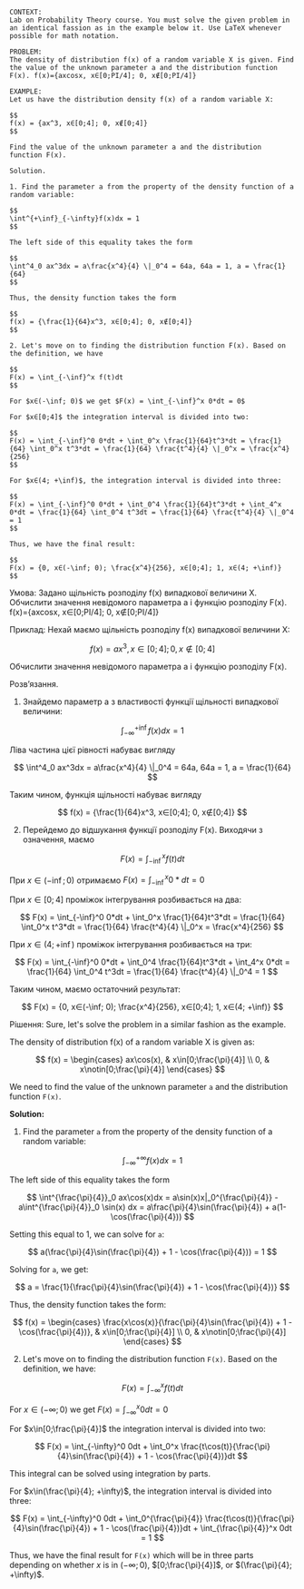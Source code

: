 ```
CONTEXT:
Lab on Probability Theory course. You must solve the given problem in an identical fassion as in the example below it. Use LaTeX whenever possible for math notation.

PROBLEM:
The density of distribution f(x) of a random variable X is given. Find the value of the unknown parameter a and the distribution function F(x). f(x)={axcosx, x∈[0;PI/4]; 0, x∉[0;PI/4]}

EXAMPLE:
Let us have the distribution density f(x) of a random variable X:

$$
f(x) = {ax^3, x∈[0;4]; 0, x∉[0;4]}
$$

Find the value of the unknown parameter a and the distribution function F(x).

Solution.

1. Find the parameter a from the property of the density function of a random variable:

$$
\int^{+\inf}_{-\infty}f(x)dx = 1
$$

The left side of this equality takes the form

$$
\int^4_0 ax^3dx = a\frac{x^4}{4} \|_0^4 = 64a, 64a = 1, a = \frac{1}{64}
$$

Thus, the density function takes the form

$$
f(x) = {\frac{1}{64}x^3, x∈[0;4]; 0, x∉[0;4]}
$$

2. Let's move on to finding the distribution function F(x). Based on the definition, we have

$$
F(x) = \int_{-\inf}^x f(t)dt
$$

For $x∈(-\inf; 0)$ we get $F(x) = \int_{-\inf}^x 0*dt = 0$

For $x∈[0;4]$ the integration interval is divided into two:

$$
F(x) = \int_{-\inf}^0 0*dt + \int_0^x \frac{1}{64}t^3*dt = \frac{1}{64} \int_0^x t^3*dt = \frac{1}{64} \frac{t^4}{4} \|_0^x = \frac{x^4}{256}
$$

For $x∈(4; +\inf)$, the integration interval is divided into three:

$$
F(x) = \int_{-\inf}^0 0*dt + \int_0^4 \frac{1}{64}t^3*dt + \int_4^x 0*dt = \frac{1}{64} \int_0^4 t^3dt = \frac{1}{64} \frac{t^4}{4} \|_0^4 = 1
$$

Thus, we have the final result:

$$
F(x) = {0, x∈(-\inf; 0); \frac{x^4}{256}, x∈[0;4]; 1, x∈(4; +\inf)}
$$
```

Умова:
Задано щільність розподілу f(x) випадкової величини Х. Обчислити значення невідомого параметра a і функцію розподілу F(x). f(x)={axcosx, x∈[0;PI/4]; 0, x∉[0;PI/4]}

Приклад:
Нехай маємо щільність розподілу f(x) випадкової величини Х:

$$
f(x) = {ax^3, x∈[0;4]; 0, x∉[0;4]}
$$

Обчислити значення невідомого параметра a і функцію розподілу F(x).

Розв’язання.

1. Знайдемо параметр a з властивості функції щільності випадкової величини:

$$
\int^{+\inf}_{-\infty}f(x)dx = 1
$$

Ліва частина цієї рівності набуває вигляду

$$
\int^4_0 ax^3dx = a\frac{x^4}{4} \|_0^4 = 64a, 64a = 1, a = \frac{1}{64}
$$

Таким чином, функція щільності набуває вигляду

$$
f(x) = {\frac{1}{64}x^3, x∈[0;4]; 0, x∉[0;4]}
$$

2. Перейдемо до відшукання функції розподілу F(x). Виходячи з означення, маємо

$$
F(x) = \int_{-\inf}^x f(t)dt
$$

При $x∈(-\inf; 0)$ отримаємо $F(x) = \int_{-\inf}^x 0*dt = 0$

При $x∈[0;4]$ проміжок інтегрування розбивається на два:

$$
F(x) = \int_{-\inf}^0 0*dt + \int_0^x \frac{1}{64}t^3*dt = \frac{1}{64} \int_0^x t^3*dt = \frac{1}{64} \frac{t^4}{4} \|_0^x = \frac{x^4}{256}
$$

При $x∈(4; +\inf)$ проміжок інтегрування розбивається на три:

$$
F(x) = \int_{-\inf}^0 0*dt + \int_0^4 \frac{1}{64}t^3*dt + \int_4^x 0*dt = \frac{1}{64} \int_0^4 t^3dt = \frac{1}{64} \frac{t^4}{4} \|_0^4 = 1
$$

Таким чином, маємо остаточний результат:

$$
F(x) = {0, x∈(-\inf; 0); \frac{x^4}{256}, x∈[0;4]; 1, x∈(4; +\inf)}
$$

Рішення:
Sure, let's solve the problem in a similar fashion as the example.

The density of distribution f(x) of a random variable X is given as:

$$
f(x) = \begin{cases} ax\cos(x), & x\in[0;\frac{\pi}{4}] \\ 0, & x\notin[0;\frac{\pi}{4}] \end{cases}
$$

We need to find the value of the unknown parameter `a` and the distribution function `F(x)`.

**Solution:**

1. Find the parameter `a` from the property of the density function of a random variable:

$$
\int^{+\infty}_{-\infty}f(x)dx = 1
$$

The left side of this equality takes the form

$$
\int^{\frac{\pi}{4}}_0 ax\cos(x)dx = a\sin(x)x|_0^{\frac{\pi}{4}} - a\int^{\frac{\pi}{4}}_0 \sin(x) dx = a\frac{\pi}{4}\sin(\frac{\pi}{4}) + a(1-\cos(\frac{\pi}{4}))
$$

Setting this equal to 1, we can solve for `a`:

$$
a(\frac{\pi}{4}\sin(\frac{\pi}{4}) + 1 - \cos(\frac{\pi}{4})) = 1
$$

Solving for `a`, we get:

$$
a = \frac{1}{\frac{\pi}{4}\sin(\frac{\pi}{4}) + 1 - \cos(\frac{\pi}{4})}
$$

Thus, the density function takes the form:

$$
f(x) = \begin{cases} \frac{x\cos(x)}{\frac{\pi}{4}\sin(\frac{\pi}{4}) + 1 - \cos(\frac{\pi}{4})}, & x\in[0;\frac{\pi}{4}] \\ 0, & x\notin[0;\frac{\pi}{4}] \end{cases}
$$

2. Let's move on to finding the distribution function `F(x)`. Based on the definition, we have:

$$
F(x) = \int_{-\infty}^x f(t)dt
$$

For $x\in(-\infty; 0)$ we get $F(x) = \int_{-\infty}^x 0dt = 0$

For $x\in[0;\frac{\pi}{4}]$ the integration interval is divided into two:

$$
F(x) = \int_{-\infty}^0 0dt + \int_0^x \frac{t\cos(t)}{\frac{\pi}{4}\sin(\frac{\pi}{4}) + 1 - \cos(\frac{\pi}{4})}dt
$$

This integral can be solved using integration by parts.

For $x\in(\frac{\pi}{4}; +\infty)$, the integration interval is divided into three:

$$
F(x) = \int_{-\infty}^0 0dt + \int_0^{\frac{\pi}{4}} \frac{t\cos(t)}{\frac{\pi}{4}\sin(\frac{\pi}{4}) + 1 - \cos(\frac{\pi}{4})}dt + \int_{\frac{\pi}{4}}^x 0dt = 1
$$

Thus, we have the final result for `F(x)` which will be in three parts depending on whether $x$ is in $(-\infty; 0)$, $[0;\frac{\pi}{4}]$, or $(\frac{\pi}{4}; +\infty)$.
